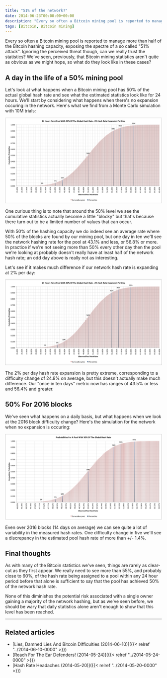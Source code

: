 ```yaml
---
title: "51% of the network?"
date: 2014-06-23T00:00:00+00:00
description: "Every so often a Bitcoin mining pool is reported to manage more than half of the Bitcoin hashing capacity, exposing the spectre of a so called \"51% attack\". Ignoring the perceived threat though, can we really trust the statistics?  We've seen, previously, that Bitcoin mining statistics aren't quite as obvious as we might hope, so what do they look like in these cases?"
tags: [Bitcoin, Bitcoin mining]
---
```

Every so often a Bitcoin mining pool is reported to manage more than
half of the Bitcoin hashing capacity, exposing the spectre of a so
called "51% attack". Ignoring the perceived threat though, can we
really trust the statistics? We've seen, previously, that Bitcoin
mining statistics aren't quite as obvious as we might hope, so what do
they look like in these cases?

## A day in the life of a 50% mining pool

Let's look at what happens when a Bitcoin mining pool has 50% of the
actual global hash rate and see what the estimated statistics look like
for 24 hours. We'll start by considering what happens when there's no
expansion occuring in the network. Here's what we find from a Monte
Carlo simulation with 10M trials:

![Mining pool with 50% of the Bitcoin network over 24 hours, assuming no network hash rate expansion](./24hours0percent.png)

One curious thing is to note that around the 50% level we see the
cumulative statistics actually become a little "blocky" but that's
because there turn out to be a limited number of values that can occur.

With 50% of the hashing capacity we do indeed see an average rate where
50% of the blocks are found by our mining pool, but one day in ten
we'll see the network hashing rate for the pool at 43.1% and less, or
56.8% or more. In practice if we're not seeing more than 50% every
other day then the pool we're looking at probably doesn't really have
at least half of the network hash rate; an odd day above is really not
as interesting.

Let's see if it makes much difference if our network hash rate is
expanding at 2% per day:

![Mining pool with 50% of the Bitcoin network over 24 hours, assuming a 2% network hash rate expansion](./24hours2percent.png)

The 2% per day hash rate expansion is pretty extreme, corresponding to a
difficulty change of 24.8% on average, but this doesn't actually make
much difference. Our "once in ten days" metric now has ranges of 43.5%
or less and 56.4% and greater.

## 50% For 2016 blocks

We've seen what happens on a daily basis, but what happens when we look
at the 2016 block difficulty change? Here's the simulation for the
network when no expansion is occuring:

![2016 Bitcoin blocks for a pool having 50% of the network and with no network expansion](./2016blocks0percentgrowth.png)

Even over 2016 blocks (14 days on average) we can see quite a lot of
variability in the measured hash rates. One difficulty change in five
we'll see a discrepancy in the estimated pool hash rate of more than
+/- 1.4%.

## Final thoughts

As with many of the Bitcoin statistics we've seen, things are rarely as
clear-cut as they first appear. We really need to see more than 55%, and
probably close to 60%, of the hash rate being assigned to a pool within
any 24 hour period before that alone is sufficient to say that the pool
has achieved 50% of the network hash rate.

None of this diminishes the potential risk associated with a single
owner gaining a majority of the network hashing, but as we've seen
before, we should be wary that daily statistics alone aren't enough to
show that this level has been reached.

------------------------------------------------------------------------

## Related articles

- [Lies, Damned Lies And Bitcoin Difficulties (2014-06-10)]({{< relref "../2014-06-10-0000" >}})
- [Reach For The Ear Defenders! (2014-05-24)]({{< relref "../2014-05-24-0000" >}})
- [Hash Rate Headaches (2014-05-20)]({{< relref "../2014-05-20-0000" >}})
